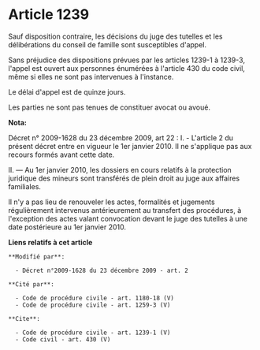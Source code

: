# Article 1239

Sauf disposition contraire, les décisions du juge des tutelles et les délibérations du conseil de famille sont susceptibles
d'appel. 

Sans préjudice des dispositions prévues par les articles 1239-1 à 1239-3, l'appel est ouvert aux personnes énumérées à
l'article 430 du code civil, même si elles ne sont pas intervenues à l'instance. 

Le délai d'appel est de quinze jours. 

Les parties ne sont pas tenues de constituer avocat ou avoué.

**Nota:**

Décret n° 2009-1628 du 23 décembre 2009, art 22 : I. - L'article 2 du présent décret entre en vigueur le 1er janvier 2010. Il
ne s'applique pas aux recours formés avant cette date.

II. ― Au 1er janvier 2010, les dossiers en cours relatifs à la protection juridique des mineurs sont transférés de plein
droit au juge aux affaires familiales.

Il n'y a pas lieu de renouveler les actes, formalités et jugements régulièrement intervenus antérieurement au transfert des
procédures, à l'exception des actes valant convocation devant le juge des tutelles à une date postérieure au 1er janvier
2010.

**Liens relatifs à cet article**

	**Modifié par**:

	  - Décret n°2009-1628 du 23 décembre 2009 - art. 2

	**Cité par**:

	  - Code de procédure civile - art. 1180-18 (V)
	  - Code de procédure civile - art. 1259-3 (V)

	**Cite**:

	  - Code de procédure civile - art. 1239-1 (V)
	  - Code civil - art. 430 (V)
